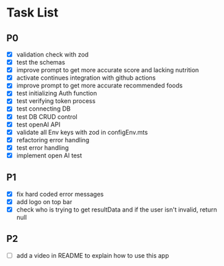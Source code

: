 # Task List

## P0

- [x] validation check with zod
- [x] test the schemas
- [x] improve prompt to get more accurate score and lacking nutrition
- [x] activate continues integration with github actions
- [x] improve prompt to get more accurate recommended foods
- [x] test initializing Auth function
- [x] test verifying token process
- [x] test connecting DB
- [x] test DB CRUD control
- [x] test openAI API
- [x] validate all Env keys with zod in configEnv.mts
- [x] refactoring error handling
- [x] test error handling
- [x] implement open AI test

## P1

- [x] fix hard coded error messages
- [x] add logo on top bar
- [x] check who is trying to get resultData and if the user isn't invalid, return null

## P2

- [ ] add a video in README to explain how to use this app
